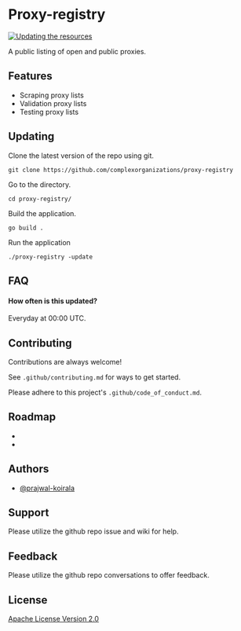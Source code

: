 # Proxy-registry

[![Updating the resources](https://github.com/complexorganizations/proxy-registry/actions/workflows/auto-update-repo.yml/badge.svg)](https://github.com/complexorganizations/proxy-registry/actions/workflows/auto-update-repo.yml)

A public listing of open and public proxies.

## Features

- Scraping proxy lists
- Validation proxy lists
- Testing proxy lists


## Updating

Clone the latest version of the repo using git.
```
git clone https://github.com/complexorganizations/proxy-registry
```
Go to the directory.
```
cd proxy-registry/
```
Build the application.
```
go build .
```
Run the application
```
./proxy-registry -update
```


## FAQ

#### How often is this updated?

Everyday at 00:00 UTC.


## Contributing

Contributions are always welcome!

See `.github/contributing.md` for ways to get started.

Please adhere to this project's `.github/code_of_conduct.md`.


## Roadmap

- 

- 


## Authors

- [@prajwal-koirala](https://github.com/prajwal-koirala)


## Support

Please utilize the github repo issue and wiki for help.


## Feedback

Please utilize the github repo conversations to offer feedback.


## License

[Apache License Version 2.0](https://github.com/complexorganizations/proxy-directory-registry/blob/main/.github/license)
